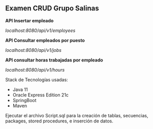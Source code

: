 
## **Examen CRUD Grupo Salinas**

**API Insertar empleado**

*localhost:8080/api/v1/employees*

**API Consultar empleados por puesto**

*localhost:8080/api/v1/jobs*

**API consultar horas trabajadas por empleado**

*localhost:8080/api/v1/hours*

Stack de Tecnologías usadas:

* Java 11
* Oracle Express Edition 21c
* SpringBoot
* Maven

Ejecutar el archivo Script.sql para la creación de tablas, secuencias, packages, stored procedures, e inserción de datos.
